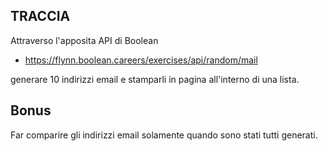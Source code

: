 ## TRACCIA

Attraverso l'apposita API di Boolean

- https://flynn.boolean.careers/exercises/api/random/mail

generare 10 indirizzi email e stamparli in pagina all'interno di una lista.

## Bonus

Far comparire gli indirizzi email solamente quando sono stati tutti generati.
